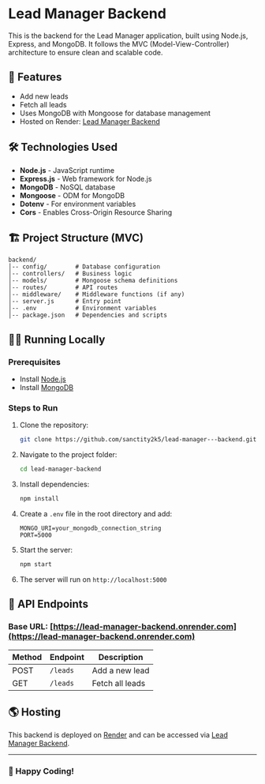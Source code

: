 # Lead Manager Backend

This is the backend for the Lead Manager application, built using Node.js, Express, and MongoDB. It follows the MVC (Model-View-Controller) architecture to ensure clean and scalable code.

## 🚀 Features
- Add new leads
- Fetch all leads
- Uses MongoDB with Mongoose for database management
- Hosted on Render: [Lead Manager Backend](https://lead-manager-backend.onrender.com)

## 🛠️ Technologies Used
- **Node.js** - JavaScript runtime
- **Express.js** - Web framework for Node.js
- **MongoDB** - NoSQL database
- **Mongoose** - ODM for MongoDB
- **Dotenv** - For environment variables
- **Cors** - Enables Cross-Origin Resource Sharing

## 🏗️ Project Structure (MVC)
```
backend/
│-- config/        # Database configuration
│-- controllers/   # Business logic
│-- models/        # Mongoose schema definitions
│-- routes/        # API routes
│-- middleware/    # Middleware functions (if any)
│-- server.js      # Entry point
│-- .env           # Environment variables
│-- package.json   # Dependencies and scripts
```

## 🏃‍♂️ Running Locally

### Prerequisites
- Install [Node.js](https://nodejs.org/)
- Install [MongoDB](https://www.mongodb.com/)

### Steps to Run
1. Clone the repository:
   ```sh
   git clone https://github.com/sanctity2k5/lead-manager---backend.git
   ```
2. Navigate to the project folder:
   ```sh
   cd lead-manager-backend
   ```
3. Install dependencies:
   ```sh
   npm install
   ```
4. Create a `.env` file in the root directory and add:
   ```env
   MONGO_URI=your_mongodb_connection_string
   PORT=5000
   ```
5. Start the server:
   ```sh
   npm start
   ```
6. The server will run on `http://localhost:5000`

## 🔗 API Endpoints

### Base URL: [https://lead-manager-backend.onrender.com](https://lead-manager-backend.onrender.com)

| Method | Endpoint  | Description |
|--------|----------|-------------|
| POST   | `/leads` | Add a new lead |
| GET    | `/leads` | Fetch all leads |

## 🌎 Hosting
This backend is deployed on [Render](https://render.com) and can be accessed via [Lead Manager Backend](https://lead-manager-backend.onrender.com).

---
### 🚀 Happy Coding!

